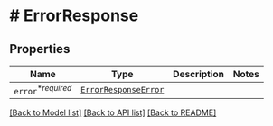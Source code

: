 # # ErrorResponse



## Properties

Name | Type | Description | Notes
------------ | ------------- | ------------- | -------------
| `error`<sup>*_required_</sup> | [```ErrorResponseError```](ErrorResponseError.md) |    |  |

[[Back to Model list]](../../README.md#models) [[Back to API list]](../../README.md#endpoints) [[Back to README]](../../README.md)

